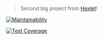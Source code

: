 >Second big project from [Hexlet](https://ru.hexlet.io)!

[![Maintainability](https://api.codeclimate.com/v1/badges/aff10bd86c2bb52b845a/maintainability)](https://codeclimate.com/github/MrBlackBear/project-lvl2-s225/maintainability)

[![Test Coverage](https://api.codeclimate.com/v1/badges/aff10bd86c2bb52b845a/test_coverage)](https://codeclimate.com/github/MrBlackBear/project-lvl2-s225/test_coverage)